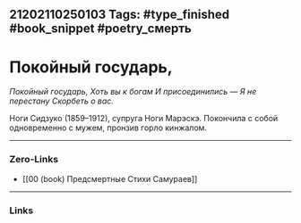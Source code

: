 21202110250103
Tags: #type_finished #book_snippet #poetry_смерть
---
# Покойный государь,

*Покойный государь,
Хоть вы к богам
И присоединились —
Я не перестану
Скорбеть о вас.*

Ноги Сидзуко (1859–1912), супруга Ноги Марэскэ. Покончила с собой одновременно с мужем, пронзив горло кинжалом. 

---
### Zero-Links
- [[00 (book) Предсмертные Стихи Самураев]]
---
### Links
